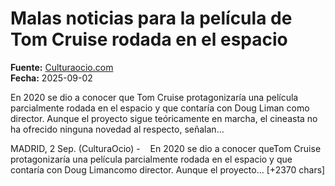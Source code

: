 # Malas noticias para la película de Tom Cruise rodada en el espacio

**Fuente:** [Culturaocio.com](https://www.culturaocio.com/cine/noticia-malas-noticias-pelicula-tom-cruise-rodada-espacio-20250902161208.html)  
**Fecha:** 2025-09-02

En 2020 se dio a conocer que Tom Cruise protagonizaría una película parcialmente rodada en el espacio y que contaría con Doug Liman como director. Aunque el proyecto sigue teóricamente en marcha, el cineasta no ha ofrecido ninguna novedad al respecto, señalan…

MADRID, 2 Sep. (CulturaOcio) - 
   En 2020 se dio a conocer queTom Cruise protagonizaría una película parcialmente rodada en el espacio y que contaría con Doug Limancomo director. Aunque el proyecto… [+2370 chars]
